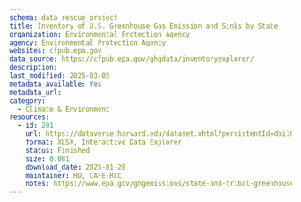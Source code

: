 ```yaml
---
schema: data_rescue_project 
title: Inventory of U.S. Greenhouse Gas Emission and Sinks by State
organization: Environmental Protection Agency
agency: Environmental Protection Agency
websites: cfpub.epa.gov
data_source: https://cfpub.epa.gov/ghgdata/inventoryexplorer/
description: 
last_modified: 2025-03-02
metadata_available: Yes
metadata_url: 
category:
  - Climate & Environment 
resources:
  - id: 201
    url: https://dataverse.harvard.edu/dataset.xhtml?persistentId=doi10.7910/DVN/3VIXG4
    format: XLSX, Interactive Data Explorer
    status: Finished
    size: 0.081
    download_date: 2025-01-28
    maintainer: HD, CAFE-RCC
    notes: https://www.epa.gov/ghgemissions/state-and-tribal-greenhouse-gas-data-and-resources- Downloadable data; maps and charts might not be readily obtained/reproduced
---
```

